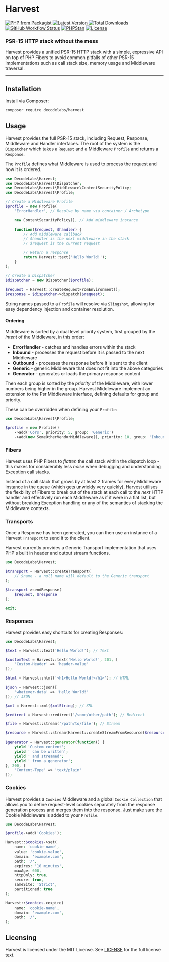 # Harvest

[![PHP from Packagist](https://img.shields.io/packagist/php-v/decodelabs/harvest?style=flat)](https://packagist.org/packages/decodelabs/harvest)
[![Latest Version](https://img.shields.io/packagist/v/decodelabs/harvest.svg?style=flat)](https://packagist.org/packages/decodelabs/harvest)
[![Total Downloads](https://img.shields.io/packagist/dt/decodelabs/harvest.svg?style=flat)](https://packagist.org/packages/decodelabs/harvest)
[![GitHub Workflow Status](https://img.shields.io/github/actions/workflow/status/decodelabs/harvest/integrate.yml?branch=develop)](https://github.com/decodelabs/harvest/actions/workflows/integrate.yml)
[![PHPStan](https://img.shields.io/badge/PHPStan-enabled-44CC11.svg?longCache=true&style=flat)](https://github.com/phpstan/phpstan)
[![License](https://img.shields.io/packagist/l/decodelabs/harvest?style=flat)](https://packagist.org/packages/decodelabs/harvest)

### PSR-15 HTTP stack without the mess

Harvest provides a unified PSR-15 HTTP stack with a simple, expressive API on top of PHP Fibers to avoid common pitfalls of other PSR-15 implementations such as call stack size, memory usage and Middleware traversal.

---

## Installation

Install via Composer:

```bash
composer require decodelabs/harvest
```

## Usage

Harvest provides the full PSR-15 stack, including Request, Response, Middleware and Handler interfaces.
The root of the system is the `Dispatcher` which takes a `Request` and a Middleware `Profile` and returns a `Response`.

The `Profile` defines what Middleware is used to process the request and how it is ordered.

```php
use DecodeLabs\Harvest;
use DecodeLabs\Harvest\Dispatcher;
use DecodeLabs\Harvest\Middleware\ContentSecurityPolicy;
use DecodeLabs\Harvest\Profile;

// Create a Middleware Profile
$profile = new Profile(
    'ErrorHandler', // Resolve by name via container / Archetype

    new ContentSecurityPolicy(), // Add middleware instance

    function($request, $handler) {
        // Add middleware callback
        // $handler is the next middleware in the stack
        // $request is the current request

        // Return a response
        return Harvest::text('Hello World!');
    }
);

// Create a Dispatcher
$dispatcher = new Dispatcher($profile);

$request = Harvest::createRequestFromEnvironment();
$response = $dispatcher->dispatch($request);
```

String names passed to a `Profile` will resolve via `Slingshot`, allowing for easy dependency injection and container resolution.

#### Ordering

Middleware is sorted by a dual level priority system, first grouped by the _intent_ of the Middleware, in this order:

- **ErrorHandler** - catches and handles errors within the stack
- **Inbound** - processes the request before it is passed to the next Middleware
- **Outbound** - processes the response before it is sent to the client
- **Generic** - generic Middleware that does not fit into the above categories
- **Generator** - generates or loads the primary response content

Then each group is sorted by the _priority_ of the Middleware, with lower numbers being higher in the group. Harvest Middleware implement an extension to the Psr Middleware interface, defining defaults for group and priority.

These can be overridden when defining your `Profile`:

```php
use DecodeLabs\Harvest\Profile;

$profile = new Profile()
    ->add('Cors', priority: 5, group: 'Generic')
    ->add(new SomeOtherVendorMiddleware(), priority: 10, group: 'Inbound');
```


### Fibers

Harvest uses PHP Fibers to _flatten_ the call stack within the dispatch loop - this makes for considerably less _noise_ when debugging and understanding Exception call stacks.

Instead of a call stack that grows by at least 2 frames for every Middleware instance in the queue (which gets unwieldy very quickly), Harvest utilises the flexbility of Fibers to break out of the stack at each call to the _next_ HTTP handler and effectively run each Middleware as if it were in a flat list, but without breaking Exception handling or any of the semantics of stacking the Middleware contexts.


### Transports

Once a Response has been generated, you can then use an instance of a Harvest `Transport` to send it to the client.

Harvest currently provides a Generic Transport implementation that uses PHP's built in header and output stream functions.

```php
use DecodeLabs\Harvest;

$transport = Harvest::createTransport(
    // $name - a null name will default to the Generic transport
);

$transport->sendResponse(
    $request, $response
);

exit;
```

### Responses

Harvest provides easy shortcuts for creating Responses:

```php
use DecodeLabs\Harvest;

$text = Harvest::text('Hello World!'); // Text

$customText = Harvest::text('Hello World!', 201, [
    'Custom-Header' => 'header-value'
]);

$html = Harvest::html('<h1>Hello World!</h1>'); // HTML

$json = Harvest::json([
    'whatever-data' => 'Hello World!'
]); // JSON

$xml = Harvest::xml($xmlString); // XML

$redirect = Harvest::redirect('/some/other/path'); // Redirect

$file = Harvest::stream('/path/to/file'); // Stream

$resource = Harvest::stream(Harvest::createStreamFromResource($resource)); // Stream

$generator = Harvest::generator(function() {
    yield 'Custom content';
    yield ' can be written';
    yield ' and streamed';
    yield ' from a generator';
}, 200, [
    'Content-Type' => 'text/plain'
]);
```


### Cookies

Harvest provides a `Cookies` Middleware and a global `Cookie Collection` that allows you to define request-level cookies separately from the response generation process and merges them into the response. Just make sure the Cookie Middleware is added to your `Profile`.


```php
use DecodeLabs\Harvest;

$profile->add('Cookies');

Harvest::$cookies->set(
    name: 'cookie-name',
    value: 'cookie-value',
    domain: 'example.com',
    path: '/',
    expires: '10 minutes',
    maxAge: 600,
    httpOnly: true,
    secure: true,
    sameSite: 'Strict',
    partitioned: true
);

Harvest::$cookies->expire(
    name: 'cookie-name',
    domain: 'example.com',
    path: '/',
);
```


## Licensing

Harvest is licensed under the MIT License. See [LICENSE](./LICENSE) for the full license text.
